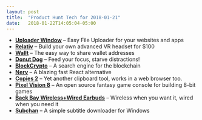 ```yaml
---
layout: post
title:  "Product Hunt Tech for 2018-01-21"
date:   2018-01-22T14:05:04-05:00
---
```


* **[Uploader Window](https://www.producthunt.com/posts/uploader-window?utm_campaign=producthunt-api&utm_medium=api&utm_source=Application%3A+Daily+Digest+RSS+%28ID%3A+3202%29)** – Easy File Uploader for your websites and apps
* **[Relativ](https://www.producthunt.com/posts/relativ?utm_campaign=producthunt-api&utm_medium=api&utm_source=Application%3A+Daily+Digest+RSS+%28ID%3A+3202%29)** – Build your own advanced VR headset for $100
* **[Wallt](https://www.producthunt.com/posts/wallt?utm_campaign=producthunt-api&utm_medium=api&utm_source=Application%3A+Daily+Digest+RSS+%28ID%3A+3202%29)** – The easy way to share wallet addresses
* **[Donut Dog](https://www.producthunt.com/posts/donut-dog?utm_campaign=producthunt-api&utm_medium=api&utm_source=Application%3A+Daily+Digest+RSS+%28ID%3A+3202%29)** – Feed your focus, starve distractions!
* **[BlockCrypto](https://www.producthunt.com/posts/blockcrypto?utm_campaign=producthunt-api&utm_medium=api&utm_source=Application%3A+Daily+Digest+RSS+%28ID%3A+3202%29)** – A search engine for the blockchain
* **[Nerv](https://www.producthunt.com/posts/nerv?utm_campaign=producthunt-api&utm_medium=api&utm_source=Application%3A+Daily+Digest+RSS+%28ID%3A+3202%29)** – A blazing fast React alternative
* **[Copies 2](https://www.producthunt.com/posts/copies-2?utm_campaign=producthunt-api&utm_medium=api&utm_source=Application%3A+Daily+Digest+RSS+%28ID%3A+3202%29)** – Yet another clipboard tool, works in a web browser too.
* **[Pixel Vision 8](https://www.producthunt.com/posts/pixel-vision-8?utm_campaign=producthunt-api&utm_medium=api&utm_source=Application%3A+Daily+Digest+RSS+%28ID%3A+3202%29)** – An open source fantasy game console for building 8-bit games
* **[Back Bay Wireless+Wired Earbuds](https://www.producthunt.com/posts/back-bay-wireless-wired-earbuds?utm_campaign=producthunt-api&utm_medium=api&utm_source=Application%3A+Daily+Digest+RSS+%28ID%3A+3202%29)** – Wireless when you want it, wired when you need it
* **[Subchan](https://www.producthunt.com/posts/subchan?utm_campaign=producthunt-api&utm_medium=api&utm_source=Application%3A+Daily+Digest+RSS+%28ID%3A+3202%29)** – A simple subtitle downloader for Windows
